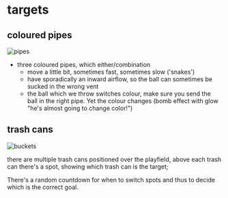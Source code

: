 # targets
## coloured pipes

![pipes](pipes.jpeg)

- three coloured pipes, which either/combination
	- move a little bit, sometimes fast, sometimes slow ('snakes')
	- have sporadically an inward airflow, so the ball can sometimes be sucked in the wrong vent
	- the ball which we throw switches colour, make sure you send the ball in the right pipe. Yet the colour changes (bomb effect with glow "he's almost going to change color!")

## trash cans
![buckets](blikvanger.jpg)

there are multiple trash cans positioned over the playfield, above each trash can there's a spot, showing which trash can is the target;

There's a random countdown for when to switch spots and thus to decide which is the correct goal.